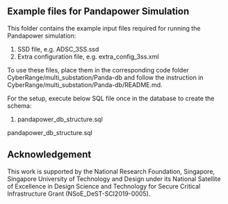 ## Example files for Pandapower Simulation

This folder contains the example input files required for running the Pandapower simulation:
1) SSD file, e.g. ADSC_3SS.ssd
2) Extra configuration file, e.g. extra_config_3ss.xml

To use these files, place them in the corresponding code folder CyberRange/multi_substation/Panda-db and follow the instruction in CyberRange/multi_substation/Panda-db/README.md.  

For the setup, execute below SQL file once in the database to create the schema:
1) pandapower_db_structure.sql

pandapower_db_structure.sql

## Acknowledgement

This work is supported by the National Research Foundation, Singapore, Singapore University of Technology and Design under its National Satellite of Excellence in Design Science and Technology for Secure Critical Infrastructure Grant (NSoE_DeST-SCI2019-0005).
